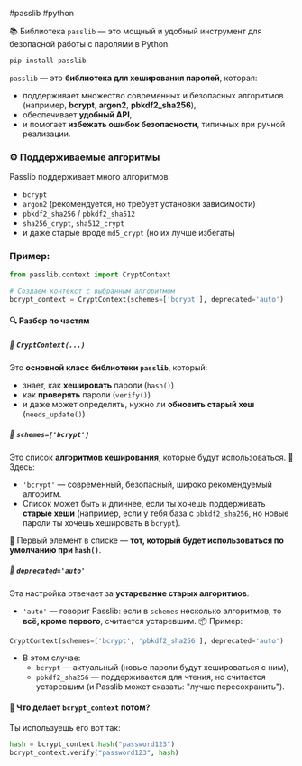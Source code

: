 #passlib #python 

📚 Библиотека `passlib` — это мощный и удобный инструмент для безопасной работы с паролями в Python.
```python
pip install passlib
```

`passlib` — это **библиотека для хеширования паролей**, которая:
- поддерживает множество современных и безопасных алгоритмов (например, **bcrypt**, **argon2**, **pbkdf2_sha256**),
- обеспечивает **удобный API**,
- и помогает **избежать ошибок безопасности**, типичных при ручной реализации.

### ⚙️ Поддерживаемые алгоритмы
Passlib поддерживает много алгоритмов:
- `bcrypt`
- `argon2` (рекомендуется, но требует установки зависимости)
- `pbkdf2_sha256` / `pbkdf2_sha512`
- `sha256_crypt`, `sha512_crypt`
- и даже старые вроде `md5_crypt` (но их лучше избегать)

### Пример:
```python
from passlib.context import CryptContext

# Создаем контекст с выбранным алгоритмом
bcrypt_context = CryptContext(schemes=['bcrypt'], deprecated='auto')
```
#### 🔍 Разбор по частям
##### 🔹 `CryptContext(...)`
Это **основной класс библиотеки `passlib`**, который:
- знает, как **хешировать** пароли (`hash()`)
- как **проверять** пароли (`verify()`)
- и даже может определить, нужно ли **обновить старый хеш** (`needs_update()`)
##### 🔹 `schemes=['bcrypt']`
Это список **алгоритмов хеширования**, которые будут использоваться.
🔑 Здесь:
- `'bcrypt'` — современный, безопасный, широко рекомендуемый алгоритм.
- Список может быть и длиннее, если ты хочешь поддерживать **старые хеши** (например, если у тебя база с `pbkdf2_sha256`, но новые пароли ты хочешь хешировать в `bcrypt`).

📌 Первый элемент в списке — **тот, который будет использоваться по умолчанию при `hash()`**.


##### 🔹 `deprecated='auto'`
Эта настройка отвечает за **устаревание старых алгоритмов**.
- `'auto'` — говорит Passlib: если в `schemes` несколько алгоритмов, то **всё, кроме первого**, считается устаревшим.
📦 Пример:
```python
CryptContext(schemes=['bcrypt', 'pbkdf2_sha256'], deprecated='auto')
```
- В этом случае:
    - `bcrypt` — актуальный (новые пароли будут хешироваться с ним),
    - `pbkdf2_sha256` — поддерживается для чтения, но считается устаревшим (и Passlib может сказать: "лучше пересохранить").

#### 🧪 Что делает `bcrypt_context` потом?
Ты используешь его вот так:
```python
hash = bcrypt_context.hash("password123")
bcrypt_context.verify("password123", hash)
```